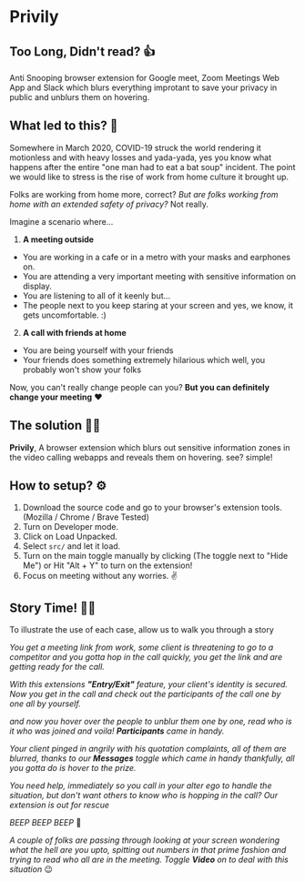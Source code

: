 # Privily

## Too Long, Didn't read? 👍
Anti Snooping browser extension for Google meet, Zoom Meetings Web App and Slack which blurs everything improtant to save your privacy in public and unblurs them on hovering.

## What led to this? 🤔
Somewhere in March 2020, COVID-19 struck the world rendering it motionless and with heavy losses and yada-yada, yes you know what happens after the entire "one man had to eat a bat soup" incident. The point we would like to stress is the rise of work from home culture it brought up.

Folks are working from home more, correct?
*But are folks working from home with an extended safety of privacy?* Not really. 

Imagine a scenario where...
1. **A meeting outside**
- You are working in a cafe or in a metro with your masks and earphones on.
- You are attending a very important meeting with sensitive information on display.
- You are listening to all of it keenly but...
- The people next to you keep staring at your screen and yes, we know, it gets uncomfortable. :)

2. **A call with friends at home**
- You are being yourself with your friends 
- Your friends does something extremely hilarious which well, you probably won't show your folks

Now, you can't really change people can you? 
**But you can definitely change your meeting** ❤️

## The solution 👩‍🏫
**Privily**, A browser extension which blurs out sensitive information zones in the video calling webapps and reveals them on hovering. see? simple!

## How to setup? ⚙️
1. Download the source code and go to your browser's extension tools. (Mozilla / Chrome / Brave Tested)
2. Turn on Developer mode.
3. Click on Load Unpacked.
4. Select `src/` and let it load.
5. Turn on the main toggle manually by clicking (The toggle next to "Hide Me") or Hit "Alt + Y" to turn on the extension!
6. Focus on meeting without any worries. ✌️

## Story Time! 📖💤 
To illustrate the use of each case, allow us to walk you through a story

*You get a meeting link from work, some client is threatening to go to a competitor and you gotta hop in the call quickly, you get the link and are getting ready for the call.*

*With this extensions **"Entry/Exit"** feature, your client's identity is secured. Now you get in the call and check out the participants of the call one by one all by yourself.*

*and now you hover over the people to unblur them one by one, read who is it who was joined and voila! **Participants** came in handy.*

*Your client pinged in angrily with his quotation complaints, all of them are blurred, thanks to our **Messages** toggle which came in handy thankfully, all you gotta do is hover to the prize.*

*You need help, immediately so you call in your alter ego to handle the situation, but don't want others to know who is hopping in the call? Our extension is out for rescue*


*BEEP BEEP BEEP* 🚨


*A couple of folks are passing through looking at your screen wondering what the hell are you upto, spitting out numbers in that prime fashion and trying to read who all are in the meeting. Toggle **Video** on to deal with this situation* 😉
